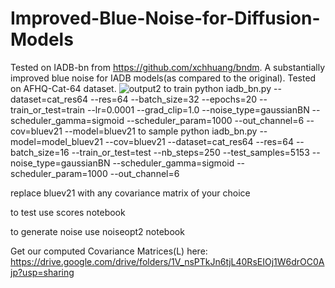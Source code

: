 # Improved-Blue-Noise-for-Diffusion-Models
Tested on IADB-bn from https://github.com/xchhuang/bndm. 
A substantially improved blue noise for IADB models(as compared to the original). Tested on AFHQ-Cat-64 dataset.
![output2](https://github.com/user-attachments/assets/ea93ae56-0d6d-4369-bcf7-4b4d9bc2724c)
to train
python iadb_bn.py --dataset=cat_res64 --res=64 --batch_size=32 --epochs=20 --train_or_test=train --lr=0.0001 --grad_clip=1.0  --noise_type=gaussianBN --scheduler_gamma=sigmoid --scheduler_param=1000 --out_channel=6 --cov=bluev21 --model=bluev21
to sample
python iadb_bn.py --model=model_bluev21 --cov=bluev21 --dataset=cat_res64 --res=64 --batch_size=16 --train_or_test=test --nb_steps=250 --test_samples=5153 --noise_type=gaussianBN --scheduler_gamma=sigmoid --scheduler_param=1000 --out_channel=6

replace bluev21 with any covariance matrix of your choice

to test use scores notebook

to generate noise use noiseopt2 notebook


Get our computed Covariance Matrices(L) here:
https://drive.google.com/drive/folders/1V_nsPTkJn6tjL40RsEIOj1W6drOC0Ajp?usp=sharing
